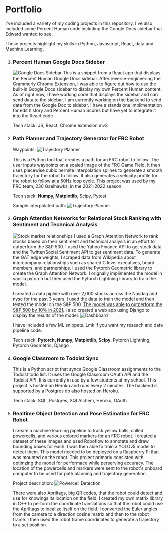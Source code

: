 # Portfolio

I've included a variety of my coding projects in this repository. I've also included some Percent Human code including the Google Docs sidebar that Edward wanted to see.

These projects highlight my skills in Python, Javascript,
React, data and Machine Learning.

1. ### Percent Human Google Docs Sidebar

    ![Google Docs Sidebar](percent_human_gdocs\Gdocs_Integration_Sidebar.png)
    This is a snippet from a React app that displays the Percent Human Google Docs sidebar. After reverse-engineering the Grammerly Chrome Extension, I was able to figure out how to use the built-in Google Docs sidebar to display my own Percent Human content. As of right now, I have working code that displays the sidebar and can send data to the sidebar. I am currently working on the backend to send data from the Google Doc to sidebar. I have a standalone implimentation for edit history and Percent Human Scores but have yet to integrate it into the React code.

    Tech stack: JS, React, Chrome extension mv3

2. ### Path Planner and Trajectory Generator for FRC Robot

    Waypoints:
    ![Trajectory Planner](path_planner\combined_trajectory.png)

    This is a Python tool that creates a path for an FRC robot to follow. The user inputs waypoints on a scaled image of the FRC Game Field. It then uses piecewise cubic hermite interpolation splines to generate a smooth trajectory for the robot to follow. It also generates a velocity profile for the robot to follow at a 50Hz loop cycle. This project was used by my FRC team, 230 Gaelhawks, in the 2021-2022 season.

    Tech stack: **Numpy, Matplotlib**, Scipy, Pytest

    Sample interpolated path:
    ![Trajectory Planner](path_planner\paths\fourball\Map-3.png)

3. ### Graph Attention Networks for Relational Stock Ranking with Sentiment and Technical Analysis

    ![Stock market relationships](gat_rsr_stock_ranking\inter_stock_relationships.jpg)
    I used a Graph Attention Network to rank stocks based on their sentiment and technical analysis in an effort to outperform the S&P 500. I used the Yahoo Finance API to get stock data and the Twitter/Social Sentiment API to get sentiment data. To generate the GAT edge weights, I scraped data from Wikipedia about intercompany relationships such as shared C level executives, board members, and partnerships. I used the Pytorch Geometric library to create the Graph Attention Network. I orignally implimented the model in vanilla pytorch but then used the Pytorch Lightning library to train the model.

    I created a data pipline with over 2,000 stocks across the Nasdaq and nyse for the past 3 years. I used the data to train the model and then tested the model on the S&P 500. [The model was able to outperform the S&P 500 by 10% in 2021.](gat_rsr_stock_ranking\Performance_Report.pdf) I also created a web app using Django to display the results of the model.
    ![Dashboard](gat_rsr_stock_ranking\performance_dashboard.png)

    I have included a few ML snippets. Lmk if you want my reseach and data pipeline code.

    Tech stack: **Pytorch, Numpy, Matplotlib, Scipy**, Pytorch Lightning, Pytorch Geometric, Django

4. ### Google Classroom to Todoist Sync

    This is a Python script that syncs Google Classroom assignments to the Todoist todo list. It uses the Google Classroom OAuth API and the Todoist API. It is currently in use by a few students at my school. This project is hosted on Heroku and runs every 2 minutes. The backend is supported by a Postgres db also hosted on Heroku.

    Tech stack: SQL, Postgres, SQLAlchem, Heroku, OAuth

5. ### Realtime Object Detection and Pose Estimation for FRC Robot

    I create a machine learning pipeline to track yellow balls, called powercells, and various colored markers for an FRC robot. I created a dataset of these images and used Roboflow to annotate and draw bounding boxes for each. I was then able to train a YOLOv5 model to detect them. This model needed to be deployed on a Raspberry Pi that was mounted on the robot. This project primarly consisted with optimzing the model for performace while perserving accuracy. The location of the powercells and markers were sent to the robot's onboard computer to be used for path planning and trajectory generation.

    Project description:
    ![Powercell Detection](computer_vision_pose_est\annotated_powercell.jpg)

    There were also Apriltags, big QR codes, that the robot could detect and use for knowings its location on the field. I created my own matrix library in C++ to perform the coordinate translations so that the robot could use the Apriltags to localize itself on the field. I converted the Euler angles from the camera to a direction cosine matrix and then to the robot frame. I then used the robot frame coordinates to generate a trajectory to a set position.
